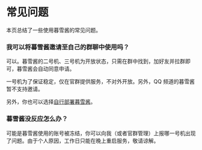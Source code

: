 # 常见问题

本页总结了一些使用暮雪酱的常见问题。

### 我可以将暮雪酱邀请至自己的群聊中使用吗？
可以。暮雪酱的二号机、三号机为开放状态，只需在群中找到，加好友并拉群即可，暮雪酱会自动同意申请。

一号机为了保证稳定，仅在官群提供服务，不对外开放。另外，QQ 频道的暮雪酱暂不支持邀请。

另外，你也可以选择[自行部署暮雪酱](./hosting/index.md)。

### 暮雪酱没反应怎么办？
可能是暮雪酱使用的账号被冻结，你可以向我（或者官群管理）上报哪一号机出现了问题。由于个人原因，工作日只能在晚上重启服务，敬请谅解。
